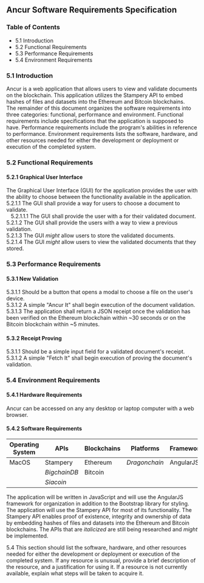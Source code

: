 ## Ancur Software Requirements Specification  

### Table of Contents
* 5.1 Introduction
* 5.2 Functional Requirements
* 5.3 Performance Requirements
* 5.4 Environment Requirements

### 5.1 Introduction  
Ancur is a web application that allows users to view and validate documents on the blockchain.
This application utilizes the Stampery API to embed hashes of files and datasets into the Ethereum and Bitcoin blockchains.   
The remainder of this document organizes the software requirements into three categories: functional, performance and environment. Functional requirements include specifications that the application is supposed to have. Performance requirements include the program's abilities in reference to performance. Environment requirements lists the software, hardware, and other resources needed for either the development or deployment or execution of the completed system.
<!-- INSERT high level UML DIAGRAM  of the system components-->

### 5.2 Functional Requirements
#### 5.2.1 Graphical User Interface  
The Graphical User Interface (GUI) for the application provides the user with the ability to choose between the functionality available in the application.  
5.2.1.1 The GUI shall provide a way for users to choose a document to validate.  
&nbsp;&nbsp; 5.2.1.1.1 The GUI shall provide the user with a for their validated document.  
5.2.1.2 The GUI shall provide the users with a way to view a previous validation.  
5.2.1.3 The GUI *might* allow users to store the validated documents.  
5.2.1.4 The GUI *might* allow users to view the validated documents that they stored.  

### 5.3 Performance Requirements  
#### 5.3.1 New Validation  
5.3.1.1 Should be a button that opens a modal to choose a file on the user's device.  
5.3.1.2 A simple "Ancur It" shall begin execution of the document validation.  
5.3.1.3 The application shall return a JSON receipt once the validation has been verified on the Ethereum blockchain within ~30 seconds or on the Bitcoin blockchain within ~5 minutes.
#### 5.3.2 Receipt Proving  
5.3.1.1 Should be a simple input field for a validated document's receipt.  
5.3.1.2 A simple "Fetch It" shall begin execution of proving the document's validation.  

### 5.4 Environment Requirements  
#### 5.4.1 Hardware Requirements  
Ancur can be accessed on any any desktop or laptop computer with a web browser.  
#### 5.4.2 Software Requirements  
Operating System | APIs | Blockchains | Platforms | Frameworks | Libraries
--- | --- | --- | --- | --- | ---
MacOS | Stampery | Ethereum | *Dragonchain* | AngularJS | Bootstrap
|  | *BigchainDB* | Bitcoin |  |
|  | *Siacoin* |  |  |  |  

The application will be written in JavaScript and will use the AngularJS framework for organization in addition to the Bootstrap library for styling. The application will use the Stampery API for most of its functionality. The Stampery API enables proof of existence, integrity and ownership of data by embedding hashes of files and datasets into the Ethereum and Bitcoin blockchains. The APIs that are *italicized* are still being researched and *might* be implemented.

5.4 This section should list the software, hardware, and other resources needed for either the development or deployment or execution of the completed system. If any resource is unusual, provide a brief description of the resource, and a justification for using it. If a resource is not currently available, explain what steps will be taken to acquire it.

